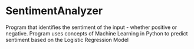 # SentimentAnalyzer
Program that identifies the sentiment of the input - whether positive or negative. 
Program uses concepts of Machine Learning in Python to predict sentiment based on the Logistic Regression Model
